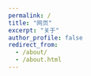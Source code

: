 ```yaml
---
permalink: /
title: "网页"
excerpt: "关于"
author_profile: false
redirect_from: 
  - /about/
  - /about.html
---
```

<!DOCTYPE html>
<html lang="zh-CN">
<head>
    <meta charset="UTF-8">
    <meta name="viewport" content="width=device-width, initial-scale=1.0">
    <title>欢迎来到我的网站</title>
    <style>
        /* 只针对特定链接的按钮样式 */
        a.link-button {
            display: inline-block;
            color: white;
            background-color: #4CAF50;
            text-decoration: none;
            padding: 8px 16px;
            border-radius: 4px;
            transition: all 0.3s ease;
            box-shadow: 0 2px 5px rgba(0,0,0,0.1);
            margin: 5px 0;
            border: none;
            font-weight: normal;
        }
        
        a.link-button:hover {
            background-color: #45a049;
            box-shadow: 0 4px 8px rgba(0,0,0,0.2);
            transform: translateY(-1px);
        }
        
        /* 保留原有水波纹样式 */
        #ripple-container {
            position: fixed;
            top: 0;
            left: 0;
            width: 100%;
            height: 100%;
            pointer-events: none;
            z-index: 9999;
        }

        .ripple {
            position: absolute;
            border-radius: 50%;
            background-color: rgba(0, 0, 0, 0.1);
            width: 0;
            height: 0;
            transform: translate(-50%, -50%);
            -webkit-animation: rippleEffect 1s ease-out;
            -moz-animation: rippleEffect 1s ease-out;
            -o-animation: rippleEffect 1s ease-out;
            animation: rippleEffect 1s ease-out;
        }

        @-webkit-keyframes rippleEffect {
            to {
                width: 200px;
                height: 200px;
                opacity: 0;
            }
        }

        @-moz-keyframes rippleEffect {
            to {
                width: 200px;
                height: 200px;
                opacity: 0;
            }
        }

        @-o-keyframes rippleEffect {
            to {
                width: 200px;
                height: 200px;
                opacity: 0;
            }
        }

        @keyframes rippleEffect {
            to {
                width: 200px;
                height: 200px;
                opacity: 0;
            }
        }
    </style>
</head>
<body>
    <div id="ripple-container"></div>
    <h1>欢迎来到我的网站</h1>
    <hr>
    <p><a href="/chat.html" class="link-button">大模型对话</a></p>
    <p><a href="/map.html" class="link-button">旅行足迹</a></p>
    <hr>
    <p>强调一下<strong>几个单词</strong></p>
    <blockquote>引用内容</blockquote>
    <p>分割线</p>
    <hr>
    <script>
        document.addEventListener('DOMContentLoaded', function() {
            const rippleContainer = document.getElementById('ripple-container');

            function createRipple(event) {
                const ripple = document.createElement('div');
                ripple.classList.add('ripple');

                const x = event.clientX;
                const y = event.clientY;
                ripple.style.left = `${x}px`;
                ripple.style.top = `${y}px`;

                rippleContainer.appendChild(ripple);

                ripple.addEventListener('animationend', () => {
                    ripple.remove();
                });
            }

            document.addEventListener('click', createRipple);

            document.addEventListener('touchstart', (event) => {
                const touch = event.touches[0];
                createRipple(touch);
            }, { passive: true });
        });
    </script>
</body>
</html>

